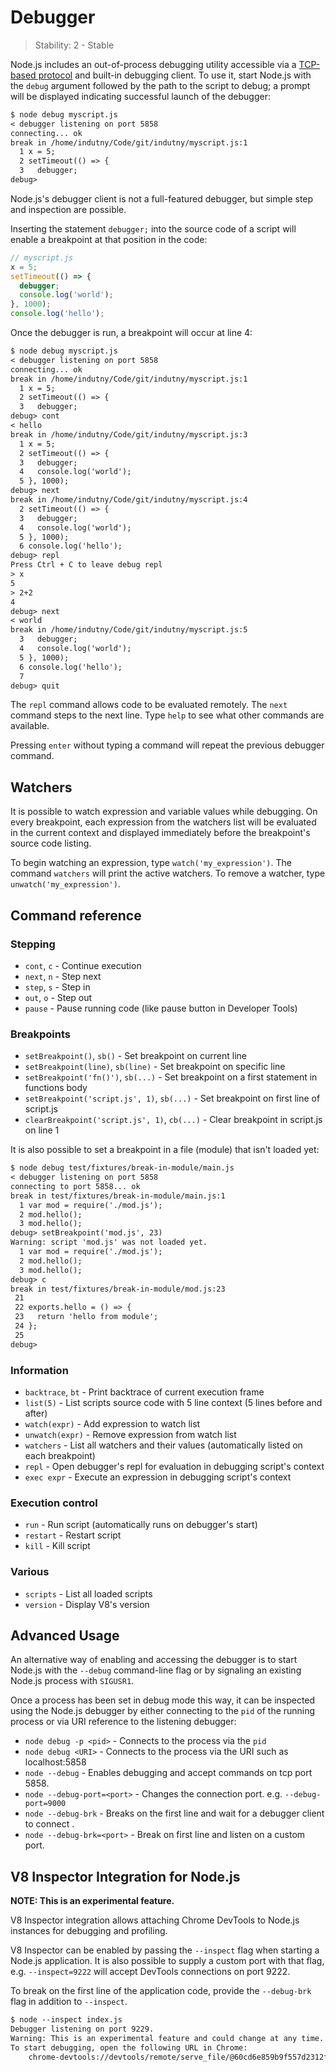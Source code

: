 # Debugger

> Stability: 2 - Stable

<!-- type=misc -->

Node.js includes an out-of-process debugging utility accessible via a
[TCP-based protocol][] and built-in debugging client. To use it, start Node.js
with the `debug` argument followed by the path to the script to debug; a prompt
will be displayed indicating successful launch of the debugger:

```txt
$ node debug myscript.js
< debugger listening on port 5858
connecting... ok
break in /home/indutny/Code/git/indutny/myscript.js:1
  1 x = 5;
  2 setTimeout(() => {
  3   debugger;
debug>
```

Node.js's debugger client is not a full-featured debugger, but simple step and
inspection are possible.

Inserting the statement `debugger;` into the source code of a script will
enable a breakpoint at that position in the code:

```js
// myscript.js
x = 5;
setTimeout(() => {
  debugger;
  console.log('world');
}, 1000);
console.log('hello');
```

Once the debugger is run, a breakpoint will occur at line 4:

```txt
$ node debug myscript.js
< debugger listening on port 5858
connecting... ok
break in /home/indutny/Code/git/indutny/myscript.js:1
  1 x = 5;
  2 setTimeout(() => {
  3   debugger;
debug> cont
< hello
break in /home/indutny/Code/git/indutny/myscript.js:3
  1 x = 5;
  2 setTimeout(() => {
  3   debugger;
  4   console.log('world');
  5 }, 1000);
debug> next
break in /home/indutny/Code/git/indutny/myscript.js:4
  2 setTimeout(() => {
  3   debugger;
  4   console.log('world');
  5 }, 1000);
  6 console.log('hello');
debug> repl
Press Ctrl + C to leave debug repl
> x
5
> 2+2
4
debug> next
< world
break in /home/indutny/Code/git/indutny/myscript.js:5
  3   debugger;
  4   console.log('world');
  5 }, 1000);
  6 console.log('hello');
  7
debug> quit
```

The `repl` command allows code to be evaluated remotely. The `next` command
steps to the next line. Type `help` to see what other commands are available.

Pressing `enter` without typing a command will repeat the previous debugger
command.

## Watchers

It is possible to watch expression and variable values while debugging. On
every breakpoint, each expression from the watchers list will be evaluated
in the current context and displayed immediately before the breakpoint's
source code listing.

To begin watching an expression, type `watch('my_expression')`. The command
`watchers` will print the active watchers. To remove a watcher, type
`unwatch('my_expression')`.

## Command reference

### Stepping

* `cont`, `c` - Continue execution
* `next`, `n` - Step next
* `step`, `s` - Step in
* `out`, `o` - Step out
* `pause` - Pause running code (like pause button in Developer Tools)

### Breakpoints

* `setBreakpoint()`, `sb()` - Set breakpoint on current line
* `setBreakpoint(line)`, `sb(line)` - Set breakpoint on specific line
* `setBreakpoint('fn()')`, `sb(...)` - Set breakpoint on a first statement in
functions body
* `setBreakpoint('script.js', 1)`, `sb(...)` - Set breakpoint on first line of
script.js
* `clearBreakpoint('script.js', 1)`, `cb(...)` - Clear breakpoint in script.js
on line 1

It is also possible to set a breakpoint in a file (module) that
isn't loaded yet:

```txt
$ node debug test/fixtures/break-in-module/main.js
< debugger listening on port 5858
connecting to port 5858... ok
break in test/fixtures/break-in-module/main.js:1
  1 var mod = require('./mod.js');
  2 mod.hello();
  3 mod.hello();
debug> setBreakpoint('mod.js', 23)
Warning: script 'mod.js' was not loaded yet.
  1 var mod = require('./mod.js');
  2 mod.hello();
  3 mod.hello();
debug> c
break in test/fixtures/break-in-module/mod.js:23
 21
 22 exports.hello = () => {
 23   return 'hello from module';
 24 };
 25
debug>
```

### Information

* `backtrace`, `bt` - Print backtrace of current execution frame
* `list(5)` - List scripts source code with 5 line context (5 lines before and
after)
* `watch(expr)` - Add expression to watch list
* `unwatch(expr)` - Remove expression from watch list
* `watchers` - List all watchers and their values (automatically listed on each
breakpoint)
* `repl` - Open debugger's repl for evaluation in debugging script's context
* `exec expr` - Execute an expression in debugging script's context

### Execution control

* `run` - Run script (automatically runs on debugger's start)
* `restart` - Restart script
* `kill` - Kill script

### Various

* `scripts` - List all loaded scripts
* `version` - Display V8's version

## Advanced Usage

An alternative way of enabling and accessing the debugger is to start
Node.js with the `--debug` command-line flag or by signaling an existing
Node.js process with `SIGUSR1`.

Once a process has been set in debug mode this way, it can be inspected
using the Node.js debugger by either connecting to the `pid` of the running
process or via URI reference to the listening debugger:

* `node debug -p <pid>` - Connects to the process via the `pid`
* `node debug <URI>` - Connects to the process via the URI such as
localhost:5858
* `node --debug` - Enables debugging and accept commands on tcp port 5858.
* `node --debug-port=<port>` - Changes the connection port. e.g. `--debug-port=9000`
* `node --debug-brk` - Breaks on the first line and wait for a debugger client to connect .
* `node --debug-brk=<port>` - Break on first line and listen on a custom port.

## V8 Inspector Integration for Node.js

**NOTE: This is an experimental feature.**

V8 Inspector integration allows attaching Chrome DevTools to Node.js
instances for debugging and profiling.

V8 Inspector can be enabled by passing the `--inspect` flag when starting a
Node.js application. It is also possible to supply a custom port with that flag,
e.g. `--inspect=9222` will accept DevTools connections on port 9222.

To break on the first line of the application code, provide the `--debug-brk`
flag in addition to `--inspect`.

```txt
$ node --inspect index.js
Debugger listening on port 9229.
Warning: This is an experimental feature and could change at any time.
To start debugging, open the following URL in Chrome:
    chrome-devtools://devtools/remote/serve_file/@60cd6e859b9f557d2312f5bf532f6aec5f284980/inspector.html?experiments=true&v8only=true&ws=localhost:9229/node
```

[TCP-based protocol]: https://github.com/v8/v8/wiki/Debugging-Protocol
